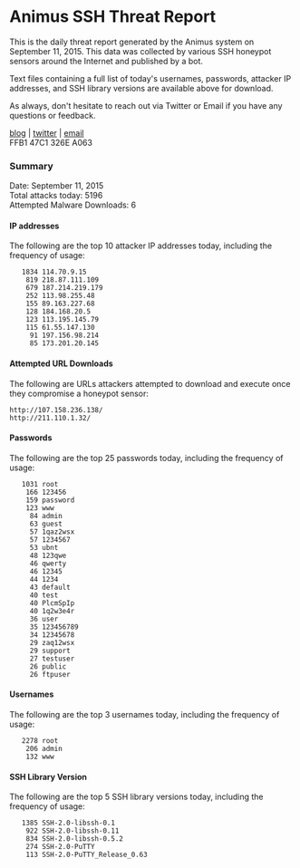 # Animus SSH Threat Report

This is the daily threat report generated by the Animus system on September 11, 2015. This data was collected by various SSH honeypot sensors around the Internet and published by a bot.  

Text files containing a full list of today's usernames, passwords, attacker IP addresses, and SSH library versions are available above for download.  

As always, don't hesitate to reach out via Twitter or Email if you have any questions or feedback.  

[blog](http://morris.guru) | [twitter](https://twitter.com/andrew___morris) | [email](mailto:andrew@morris.guru)  
FFB1 47C1 326E A063  

### Summary

Date: September 11, 2015  
Total attacks today: 5196  
Attempted Malware Downloads: 6 

#### IP addresses
The following are the top 10 attacker IP addresses today, including the frequency of usage:
```
   1834 114.70.9.15
    819 218.87.111.109
    679 187.214.219.179
    252 113.98.255.48
    155 89.163.227.68
    128 184.168.20.5
    123 113.195.145.79
    115 61.55.147.130
     91 197.156.98.214
     85 173.201.20.145
```

#### Attempted URL Downloads
The following are URLs attackers attempted to download and execute once they compromise a honeypot sensor:
```
http://107.158.236.138/
http://211.110.1.32/
```

#### Passwords
The following are the top 25 passwords today, including the frequency of usage:
```
   1031 root
    166 123456
    159 password
    123 www
     84 admin
     63 guest
     57 1qaz2wsx
     57 1234567
     53 ubnt
     48 123qwe
     46 qwerty
     46 12345
     44 1234
     43 default
     40 test
     40 PlcmSpIp
     40 1q2w3e4r
     36 user
     35 123456789
     34 12345678
     29 zaq12wsx
     29 support
     27 testuser
     26 public
     26 ftpuser
```

#### Usernames
The following are the top 3 usernames today, including the frequency of usage:
```
   2278 root
    206 admin
    132 www
```

#### SSH Library Version
The following are the top 5 SSH library versions today, including the frequency of usage:
```
   1385 SSH-2.0-libssh-0.1
    922 SSH-2.0-libssh-0.11
    834 SSH-2.0-libssh-0.5.2
    274 SSH-2.0-PuTTY
    113 SSH-2.0-PuTTY_Release_0.63
```
